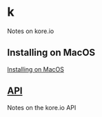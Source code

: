 # k
Notes on kore.io

## Installing on MacOS

[Installing on MacOS](install-macosx.md)

## [API](api/index.md)
Notes on the kore.io API
